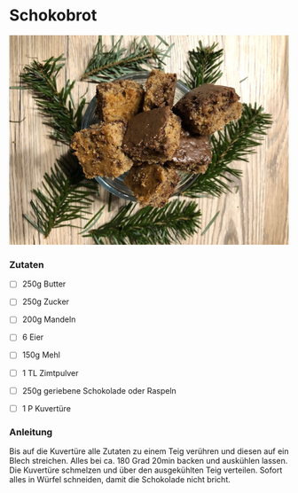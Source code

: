 # Schokobrot

![Schokobrot](media/schokobrot.jpg)

### Zutaten

 - [ ] 250g Butter
 - [ ] 250g Zucker
 - [ ] 200g Mandeln
 - [ ] 6 Eier
 - [ ] 150g Mehl
 - [ ] 1 TL Zimtpulver
 - [ ] 250g geriebene Schokolade oder Raspeln 
 - [ ] 1 P Kuvertüre

  
### Anleitung
Bis auf die Kuvertüre alle Zutaten zu einem Teig verühren und diesen auf ein Blech streichen.
Alles bei ca. 180 Grad 20min backen und auskühlen lassen.
Die Kuvertüre schmelzen und über den ausgekühlten Teig verteilen. 
Sofort alles in Würfel schneiden, damit die Schokolade nicht bricht.